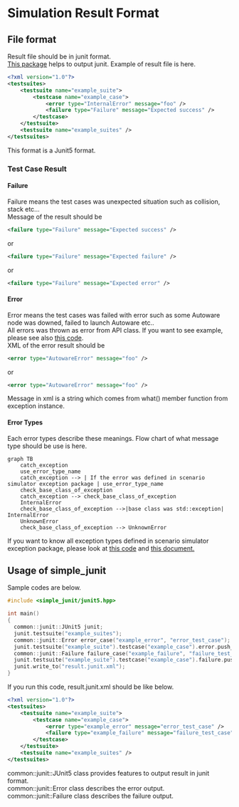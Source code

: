 # Simulation Result Format
## File format
Result file should be in junit format.  
[This package](https://github.com/tier4/scenario_simulator_v2/tree/master/common/simple_junit) helps to output junit.
Example of result file is here.  

```xml
<?xml version="1.0"?>
<testsuites>
	<testsuite name="example_suite">
		<testcase name="example_case">
			<error type="InternalError" message="foo" />
			<failure type="Failure" message="Expected success" />
		</testcase>
	</testsuite>
	<testsuite name="example_suites" />
</testsuites>
```

This format is a Junit5 format.

### Test Case Result
#### Failure

Failure means the test cases was unexpected situation such as collision, stack etc...  
Message of the result should be

```xml
<failure type="Failure" message="Expected success" />
```

or

```xml
<failure type="Failure" message="Expected failure" />
```

or

```xml
<failure type="Failure" message="Expected error" />
```

#### Error

Error means the test cases was failed with error such as some Autoware node was downed, failed to launch Autoware etc..  
All errors was thrown as error from API class.
If you want to see example, please see also [this code](https://github.com/tier4/scenario_simulator_v2/blob/c6d7c4da7556a593dc3d34b0a982bc[…]r/include/openscenario_interpreter/openscenario_interpreter.hpp).  
XML of the error result should be

```xml
<error type="AutowareError" message="foo" />
```
or
```xml
<error type="AutowareError" message="foo" />
```

Message in xml is a string which comes from what() member function from exception instance.

#### Error Types
Each error types describe these meanings.
Flow chart of what message type should be use is here.

```mermaid
graph TB
    catch_exception
    use_error_type_name
    catch_exception --> | If the error was defined in scenario simulator exception package | use_error_type_name
    check_base_class_of_exception
    catch_exception --> check_base_class_of_exception
    InternalError
    check_base_class_of_exception -->|base class was std::exception| InternalError
    UnknownError
    check_base_class_of_exception --> UnknownError
```

If you want to know all exception types defined in scenario simulator exception package, please look at [this code](https://github.com/tier4/scenario_simulator_v2/blob/master/common/scenario_simulator_exception/include/scenario_simulator_exception/exception.hpp) and [this document.](ErrorCategories)

## Usage of simple_junit

Sample codes are below.

```c++
#include <simple_junit/junit5.hpp>

int main()
{
  common::junit::JUnit5 junit;
  junit.testsuite("example_suites");
  common::junit::Error error_case("example_error", "error_test_case");
  junit.testsuite("example_suite").testcase("example_case").error.push_back(error_case);
  common::junit::Failure failure_case("example_failure", "failure_test_case");
  junit.testsuite("example_suite").testcase("example_case").failure.push_back(failure_case);
  junit.write_to("result.junit.xml");
}
```

If you run this code, result.junit.xml should be like below.

```xml
<?xml version="1.0"?>
<testsuites>
	<testsuite name="example_suite">
		<testcase name="example_case">
			<error type="example_error" message="error_test_case" />
			<failure type="example_failure" message="failure_test_case" />
		</testcase>
	</testsuite>
	<testsuite name="example_suites" />
</testsuites>
```

common::junit::JUnit5 class provides features to output result in junit format.  
common::junit::Error class describes the error output.  
common::junit::Failure class describes the failure output.  
